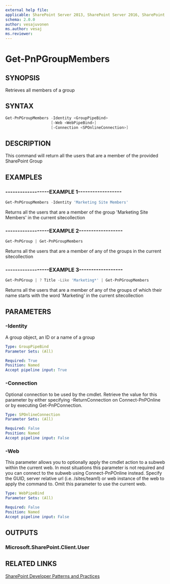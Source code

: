 ```yaml
---
external help file:
applicable: SharePoint Server 2013, SharePoint Server 2016, SharePoint Server 2019, SharePoint Online
schema: 2.0.0
author: vesajuvonen
ms.author: vesaj
ms.reviewer:
---
```

# Get-PnPGroupMembers

## SYNOPSIS
Retrieves all members of a group

## SYNTAX 

```powershell
Get-PnPGroupMembers -Identity <GroupPipeBind>
                    [-Web <WebPipeBind>]
                    [-Connection <SPOnlineConnection>]
```

## DESCRIPTION
This command will return all the users that are a member of the provided SharePoint Group

## EXAMPLES

### ------------------EXAMPLE 1------------------
```powershell
Get-PnPGroupMembers -Identity 'Marketing Site Members'
```

Returns all the users that are a member of the group 'Marketing Site Members' in the current sitecollection

### ------------------EXAMPLE 2------------------
```powershell
Get-PnPGroup | Get-PnPGroupMembers
```

Returns all the users that are a member of any of the groups in the current sitecollection

### ------------------EXAMPLE 3------------------
```powershell
Get-PnPGroup | ? Title -Like 'Marketing*' | Get-PnPGroupMembers
```

Returns all the users that are a member of any of the groups of which their name starts with the word 'Marketing' in the current sitecollection

## PARAMETERS

### -Identity
A group object, an ID or a name of a group

```yaml
Type: GroupPipeBind
Parameter Sets: (All)

Required: True
Position: Named
Accept pipeline input: True
```

### -Connection
Optional connection to be used by the cmdlet. Retrieve the value for this parameter by either specifying -ReturnConnection on Connect-PnPOnline or by executing Get-PnPConnection.

```yaml
Type: SPOnlineConnection
Parameter Sets: (All)

Required: False
Position: Named
Accept pipeline input: False
```

### -Web
This parameter allows you to optionally apply the cmdlet action to a subweb within the current web. In most situations this parameter is not required and you can connect to the subweb using Connect-PnPOnline instead. Specify the GUID, server relative url (i.e. /sites/team1) or web instance of the web to apply the command to. Omit this parameter to use the current web.

```yaml
Type: WebPipeBind
Parameter Sets: (All)

Required: False
Position: Named
Accept pipeline input: False
```

## OUTPUTS

### Microsoft.SharePoint.Client.User

## RELATED LINKS

[SharePoint Developer Patterns and Practices](https://aka.ms/sppnp)
